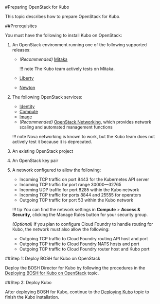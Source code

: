 #Preparing OpenStack for Kubo

This topic describes how to prepare OpenStack for Kubo.

##Prerequisites

You must have the following to install Kubo on OpenStack:

1. An OpenStack environment running one of the following supported releases:

    - *(Recommended)* [Mitaka](http://www.openstack.org/software/mitaka)

    	!!! note
    		The Kubo team actively tests on Mitaka.
    
    - [Liberty](http://www.openstack.org/software/liberty)
    - [Newton](http://www.openstack.org/software/newton)

1. The following OpenStack services:
   
    - [Identity](https://www.openstack.org/software/project-navigator#security)
    - [Compute](https://www.openstack.org/software/project-navigator#compute)
    - [Image](https://www.openstack.org/software/project-navigator#compute)
    - *(Recommended)* [OpenStack Networking](https://www.openstack.org/software/project-navigator#networking), which provides network scaling and automated management functions

	!!! note
		Nova networking is known to work, but the Kubo team does not actively test it because it is deprecated.
		    
1. An existing OpenStack project
1. An OpenStack key pair
1. A network configured to allow the following:
    - Incoming TCP traffic on port 8443 for the Kubernetes API server 
    - Incoming TCP traffic for port range 30000—32765
    - Incoming UDP traffic for port 8285 within the Kubo network
    - Incoming TCP traffic for ports 8844 and 25555 for operators
    - Outgoing TCP traffic for port 53 within the Kubo network
   
    !!! tip
    	You can find the network settings in **Compute** > **Access & Security**, clicking the Manage Rules button for your security group.
    
	*(Optional)* If you plan to configure Cloud Foundry to handle routing for Kubo, the network must also allow the following:

    - Outgoing TCP traffic to Cloud Foundry routing API host and port
    - Outgoing TCP traffic to Cloud Foundry NATS hosts and port
    - Outgoing TCP traffic to Cloud Foundry router host and Kubo port

##Step 1: Deploy BOSH for Kubo on OpenStack

Deploy the BOSH Director for Kubo by following the procedures in the [Deploying BOSH for Kubo on OpenStack](deploying-bosh-openstack/) topic.

##Step 2: Deploy Kubo

After deploying BOSH for Kubo, continue to the [Deploying Kubo](../deploying-kubo/) topic to finish the Kubo installation.
